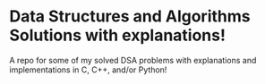 # Data Structures and Algorithms Solutions with explanations!

A repo for some of my solved DSA problems with explanations and implementations in C, C++, and/or Python!
